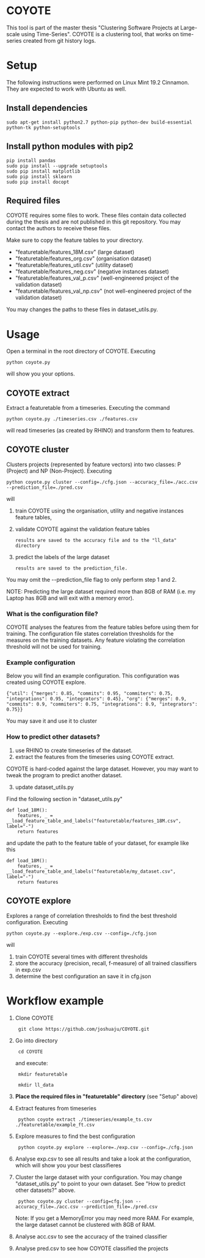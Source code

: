 # COYOTE
This tool is part of the master thesis "Clustering Software Projects at Large-scale using Time-Series". COYOTE is a clustering tool, that works on time-series created from git history logs. 

# Setup
The following instructions were performed on Linux Mint 19.2 Cinnamon. They are expected to work with Ubuntu as well.

## Install dependencies
    
    sudo apt-get install python2.7 python-pip python-dev build-essential python-tk python-setuptools

## Install python modules with pip2
    
    pip install pandas 
    sudo pip install --upgrade setuptools
    sudo pip install matplotlib
    sudo pip install sklearn
    sudo pip install docopt

## Required files

COYOTE requires some files to work. These files contain data collected during the thesis and are not published in this git repository. You may contact the authors to receive these files.

Make sure to copy the feature tables to your directory.

 * "featuretable/features_18M.csv" (large dataset)
 * "featuretable/features_org.csv" (organisation dataset)
 * "featuretable/features_util.csv" (utility dataset)
 * "featuretable/features_neg.csv" (negative instances dataset)
 * "featuretable/features_val_p.csv" (well-engineered project of the validation dataset)
 * "featuretable/features_val_np.csv" (not well-engineered project of the validation dataset)

You may changes the paths to these files in dataset_utils.py.
    
# Usage
Open a terminal in the root directory of COYOTE. Executing

    python coyote.py

will show you your options.

## COYOTE extract

Extract a featuretable from a timeseries. Executing the command

    python coyote.py ./timeseries.csv ./features.csv

will read timeseries (as created by RHINO) and transform them to features.

## COYOTE cluster

Clusters projects (represented by feature vectors) into two classes: P (Project) and NP (Non-Project). Executing

    python coyote.py cluster --config=./cfg.json --accuracy_file=./acc.csv --prediction_file=./pred.csv

will 

 1. train COYOTE using the organisation, utility and negative instances feature tables, 
 2. validate COYOTE against the validation feature tables
    
        results are saved to the accuracy file and to the "ll_data" directory

 3. predict the labels of the large dataset 

        results are saved to the prediction_file.

You may omit the --prediction_file flag to only perform step 1 and 2. 

NOTE: Predicting the large dataset required more than 8GB of RAM (i.e. my Laptop has 8GB and will exit with a memory error).

### What is the configuration file?
COYOTE analyses the features from the feature tables before using them for training. The configuration file states correlation thresholds for the measures on the training datasets. Any feature violating the correlation threshold will not be used for training.

### Example configuration
Below you will find an example configuration. This configuration was created using COYOTE explore.
    
    {"util": {"merges": 0.85, "commits": 0.95, "commiters": 0.75, "integrations": 0.95, "integrators": 0.45}, "org": {"merges": 0.9, "commits": 0.9, "commiters": 0.75, "integrations": 0.9, "integrators": 0.75}}

You may save it and use it to cluster

### How to predict other datasets?

 1. use RHINO to create timeseries of the dataset.
 2. extract the features from the timeseries using COYOTE extract.

COYOTE is hard-coded against the large dataset. However, you may want to tweak the program to predict another dataset. 

 3. update dataset_utils.py

Find the following section in "dataset_utils.py" 

    def load_18M():
        features, _ = __load_feature_table_and_labels("featuretable/features_18M.csv", label="-")
        return features

and update the path to the feature table of your dataset, for example like this

    def load_18M():
        features, _ = __load_feature_table_and_labels("featuretable/my_dataset.csv", label="-")
        return features


## COYOTE explore

Explores a range of correlation thresholds to find the best threshold configuration. Executing

    python coyote.py --explore./exp.csv --config=./cfg.json

will

 1. train COYOTE several times with different thresholds
 2. store the accuracy (precision, recall, f-measure) of all trained classifiers in exp.csv
 3. determine the best configuration an save it in cfg.json


# Workflow example

1. Clone COYOTE
      
   
        git clone https://github.com/joshuaju/COYOTE.git


2. Go into directory

    
        cd COYOTE

    and execute:

        mkdir featuretable

        mkdir ll_data
    

3. **Place the required files in "featuretable" directory** (see "Setup" above)

4. Extract features from timeseries

    
        python coyote extract ./timeseries/example_ts.csv ./featuretable/example_ft.csv


5. Explore measures to find the best configuration

    
        python coyote.py explore --explore=./exp.csv --config=./cfg.json


6. Analyse exp.csv to see all results and take a look at the configuration, which will show you your best classifieres

7. Cluster the large dataset with your configuration. You may change "dataset_utils.py" to point to your own dataset. See "How to predict other datasets?" above.

    
        python coyote.py cluster --config=cfg.json --accuracy_file=./acc.csv --prediction_file=./pred.csv

    Note: If you get a MemoryError you may need more RAM. For example, the large dataset cannot be clustered with 8GB of RAM.


8. Analyse acc.csv to see the accuracy of the trained classifier

9. Analyse pred.csv to see how COYOTE classified the projects



